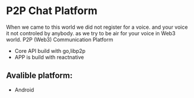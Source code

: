 # P2P Chat Platform
When we came to this world we did not register for a voice. and your voice it not controled by anybody. as we try to be air for your voice in Web3 world.
P2P (Web3) Communication Platform

- Core API build with go,libp2p
- APP is build with reactnative

## Avalible platform: 
- Android
